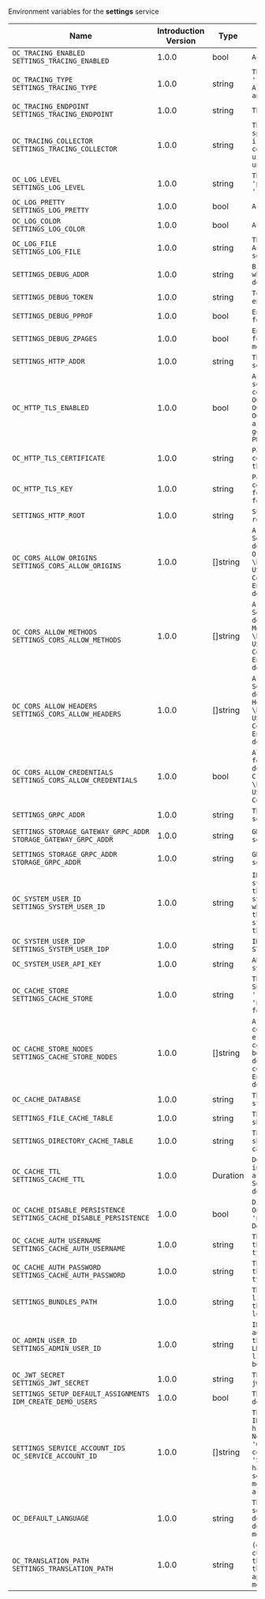 Environment variables for the **settings** service

| Name | Introduction Version | Type | Description | Default Value |
|---|---|---|---|---|
|`OC_TRACING_ENABLED`<br/>`SETTINGS_TRACING_ENABLED`| 1.0.0 |bool|`Activates tracing.`|false|
|`OC_TRACING_TYPE`<br/>`SETTINGS_TRACING_TYPE`| 1.0.0 |string|`The type of tracing. Defaults to '', which is the same as 'jaeger'. Allowed tracing types are 'jaeger' and '' as of now.`||
|`OC_TRACING_ENDPOINT`<br/>`SETTINGS_TRACING_ENDPOINT`| 1.0.0 |string|`The endpoint of the tracing agent.`||
|`OC_TRACING_COLLECTOR`<br/>`SETTINGS_TRACING_COLLECTOR`| 1.0.0 |string|`The HTTP endpoint for sending spans directly to a collector, i.e. \http://jaeger-collector:14268/api/traces. Only used if the tracing endpoint is unset.`||
|`OC_LOG_LEVEL`<br/>`SETTINGS_LOG_LEVEL`| 1.0.0 |string|`The log level. Valid values are: 'panic', 'fatal', 'error', 'warn', 'info', 'debug', 'trace'.`||
|`OC_LOG_PRETTY`<br/>`SETTINGS_LOG_PRETTY`| 1.0.0 |bool|`Activates pretty log output.`|false|
|`OC_LOG_COLOR`<br/>`SETTINGS_LOG_COLOR`| 1.0.0 |bool|`Activates colorized log output.`|false|
|`OC_LOG_FILE`<br/>`SETTINGS_LOG_FILE`| 1.0.0 |string|`The path to the log file. Activates logging to this file if set.`||
|`SETTINGS_DEBUG_ADDR`| 1.0.0 |string|`Bind address of the debug server, where metrics, health, config and debug endpoints will be exposed.`|127.0.0.1:9194|
|`SETTINGS_DEBUG_TOKEN`| 1.0.0 |string|`Token to secure the metrics endpoint.`||
|`SETTINGS_DEBUG_PPROF`| 1.0.0 |bool|`Enables pprof, which can be used for profiling.`|false|
|`SETTINGS_DEBUG_ZPAGES`| 1.0.0 |bool|`Enables zpages, which can be used for collecting and viewing in-memory traces.`|false|
|`SETTINGS_HTTP_ADDR`| 1.0.0 |string|`The bind address of the HTTP service.`|127.0.0.1:9190|
|`OC_HTTP_TLS_ENABLED`| 1.0.0 |bool|`Activates TLS for the http based services using the server certifcate and key configured via OC_HTTP_TLS_CERTIFICATE and OC_HTTP_TLS_KEY. If OC_HTTP_TLS_CERTIFICATE is not set a temporary server certificate is generated - to be used with PROXY_INSECURE_BACKEND=true.`|false|
|`OC_HTTP_TLS_CERTIFICATE`| 1.0.0 |string|`Path/File name of the TLS server certificate (in PEM format) for the http services.`||
|`OC_HTTP_TLS_KEY`| 1.0.0 |string|`Path/File name for the TLS certificate key (in PEM format) for the server certificate to use for the http services.`||
|`SETTINGS_HTTP_ROOT`| 1.0.0 |string|`Subdirectory that serves as the root for this HTTP service.`|/|
|`OC_CORS_ALLOW_ORIGINS`<br/>`SETTINGS_CORS_ALLOW_ORIGINS`| 1.0.0 |[]string|`A list of allowed CORS origins. See following chapter for more details: *Access-Control-Allow-Origin* at \https://developer.mozilla.org/en-US/docs/Web/HTTP/Headers/Access-Control-Allow-Origin. See the Environment Variable Types description for more details.`|[*]|
|`OC_CORS_ALLOW_METHODS`<br/>`SETTINGS_CORS_ALLOW_METHODS`| 1.0.0 |[]string|`A list of allowed CORS methods. See following chapter for more details: *Access-Control-Request-Method* at \https://developer.mozilla.org/en-US/docs/Web/HTTP/Headers/Access-Control-Request-Method. See the Environment Variable Types description for more details.`|[GET POST PUT PATCH DELETE OPTIONS]|
|`OC_CORS_ALLOW_HEADERS`<br/>`SETTINGS_CORS_ALLOW_HEADERS`| 1.0.0 |[]string|`A list of allowed CORS headers. See following chapter for more details: *Access-Control-Request-Headers* at \https://developer.mozilla.org/en-US/docs/Web/HTTP/Headers/Access-Control-Request-Headers. See the Environment Variable Types description for more details.`|[Authorization Origin Content-Type Accept X-Requested-With X-Request-Id]|
|`OC_CORS_ALLOW_CREDENTIALS`<br/>`SETTINGS_CORS_ALLOW_CREDENTIALS`| 1.0.0 |bool|`Allow credentials for CORS.See following chapter for more details: *Access-Control-Allow-Credentials* at \https://developer.mozilla.org/en-US/docs/Web/HTTP/Headers/Access-Control-Allow-Credentials.`|true|
|`SETTINGS_GRPC_ADDR`| 1.0.0 |string|`The bind address of the GRPC service.`|127.0.0.1:9191|
|`SETTINGS_STORAGE_GATEWAY_GRPC_ADDR`<br/>`STORAGE_GATEWAY_GRPC_ADDR`| 1.0.0 |string|`GRPC address of the STORAGE-SYSTEM service.`|eu.opencloud.api.storage-system|
|`SETTINGS_STORAGE_GRPC_ADDR`<br/>`STORAGE_GRPC_ADDR`| 1.0.0 |string|`GRPC address of the STORAGE-SYSTEM service.`|eu.opencloud.api.storage-system|
|`OC_SYSTEM_USER_ID`<br/>`SETTINGS_SYSTEM_USER_ID`| 1.0.0 |string|`ID of the OpenCloud STORAGE-SYSTEM system user. Admins need to set the ID for the STORAGE-SYSTEM system user in this config option which is then used to reference the user. Any reasonable long string is possible, preferably this would be an UUIDv4 format.`||
|`OC_SYSTEM_USER_IDP`<br/>`SETTINGS_SYSTEM_USER_IDP`| 1.0.0 |string|`IDP of the OpenCloud STORAGE-SYSTEM system user.`|internal|
|`OC_SYSTEM_USER_API_KEY`| 1.0.0 |string|`API key for the STORAGE-SYSTEM system user.`||
|`OC_CACHE_STORE`<br/>`SETTINGS_CACHE_STORE`| 1.0.0 |string|`The type of the cache store. Supported values are: 'memory', 'redis-sentinel', 'nats-js-kv', 'noop'. See the text description for details.`|memory|
|`OC_CACHE_STORE_NODES`<br/>`SETTINGS_CACHE_STORE_NODES`| 1.0.0 |[]string|`A list of nodes to access the configured store. This has no effect when 'memory' store is configured. Note that the behaviour how nodes are used is dependent on the library of the configured store. See the Environment Variable Types description for more details.`|[127.0.0.1:9233]|
|`OC_CACHE_DATABASE`| 1.0.0 |string|`The database name the configured store should use.`|settings-cache|
|`SETTINGS_FILE_CACHE_TABLE`| 1.0.0 |string|`The database table the store should use for the file cache.`|settings_files|
|`SETTINGS_DIRECTORY_CACHE_TABLE`| 1.0.0 |string|`The database table the store should use for the directory cache.`|settings_dirs|
|`OC_CACHE_TTL`<br/>`SETTINGS_CACHE_TTL`| 1.0.0 |Duration|`Default time to live for entries in the cache. Only applied when access tokens has no expiration. See the Environment Variable Types description for more details.`|10m0s|
|`OC_CACHE_DISABLE_PERSISTENCE`<br/>`SETTINGS_CACHE_DISABLE_PERSISTENCE`| 1.0.0 |bool|`Disables persistence of the cache. Only applies when store type 'nats-js-kv' is configured. Defaults to false.`|false|
|`OC_CACHE_AUTH_USERNAME`<br/>`SETTINGS_CACHE_AUTH_USERNAME`| 1.0.0 |string|`The username to authenticate with the cache. Only applies when store type 'nats-js-kv' is configured.`||
|`OC_CACHE_AUTH_PASSWORD`<br/>`SETTINGS_CACHE_AUTH_PASSWORD`| 1.0.0 |string|`The password to authenticate with the cache. Only applies when store type 'nats-js-kv' is configured.`||
|`SETTINGS_BUNDLES_PATH`| 1.0.0 |string|`The path to a JSON file with a list of bundles. If not defined, the default bundles will be loaded.`||
|`OC_ADMIN_USER_ID`<br/>`SETTINGS_ADMIN_USER_ID`| 1.0.0 |string|`ID of the user that should receive admin privileges. Consider that the UUID can be encoded in some LDAP deployment configurations like in .ldif files. These need to be decoded beforehand.`||
|`OC_JWT_SECRET`<br/>`SETTINGS_JWT_SECRET`| 1.0.0 |string|`The secret to mint and validate jwt tokens.`||
|`SETTINGS_SETUP_DEFAULT_ASSIGNMENTS`<br/>`IDM_CREATE_DEMO_USERS`| 1.0.0 |bool|`The default role assignments the demo users should be setup.`|false|
|`SETTINGS_SERVICE_ACCOUNT_IDS`<br/>`OC_SERVICE_ACCOUNT_ID`| 1.0.0 |[]string|`The list of all service account IDs. These will be assigned the hidden 'service-account' role. Note: When using 'OC_SERVICE_ACCOUNT_ID' this will contain only one value while 'SETTINGS_SERVICE_ACCOUNT_IDS' can have multiple. See the 'auth-service' service description for more details about service accounts.`|[service-user-id]|
|`OC_DEFAULT_LANGUAGE`| 1.0.0 |string|`The default language used by services and the WebUI. If not defined, English will be used as default. See the documentation for more details.`||
|`OC_TRANSLATION_PATH`<br/>`SETTINGS_TRANSLATION_PATH`| 1.0.0 |string|`(optional) Set this to a path with custom translations to overwrite the builtin translations. Note that file and folder naming rules apply, see the documentation for more details.`||

